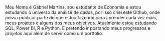 

<!---
GabrielMartins97/GabrielMartins97 is a ✨ special ✨ repository because its `README.md` (this file) appears on your GitHub profile.
You can click the Preview link to take a look at your changes.
--->

Meu Nome é Gabriel Martins, sou estudante de Economia e estou estudando o universo da análise de dados, por isso criei este Github, onde posso publicar parte do que estou fazendo
para aprender cada vez mais, meus projetos e alguns dos meus objetivos. Atualmente estou estudando SQL, Power BI, R e Python. E pretendo ir postando meus progressos e projetos aqui
além de servir como um portfólio.
